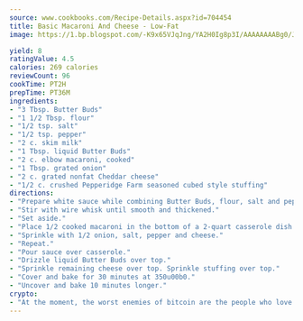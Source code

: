 ```yaml
---
source: www.cookbooks.com/Recipe-Details.aspx?id=704454
title: Basic Macaroni And Cheese - Low-Fat
image: https://1.bp.blogspot.com/-K9x65VJqJng/YA2H0Ig8p3I/AAAAAAAABg0/JRKr7ZzesxofwlGw6YudXad_aQn9BD52QCLcBGAsYHQ/s299/2.png

yield: 8
ratingValue: 4.5
calories: 269 calories
reviewCount: 96
cookTime: PT2H
prepTime: PT36M
ingredients:
- "3 Tbsp. Butter Buds"
- "1 1/2 Tbsp. flour"
- "1/2 tsp. salt"
- "1/2 tsp. pepper"
- "2 c. skim milk"
- "1 Tbsp. liquid Butter Buds"
- "2 c. elbow macaroni, cooked"
- "1 Tbsp. grated onion"
- "2 c. grated nonfat Cheddar cheese"
- "1/2 c. crushed Pepperidge Farm seasoned cubed style stuffing"
directions:
- "Prepare white sauce while combining Butter Buds, flour, salt and pepper and slowly add skim milk."
- "Stir with wire whisk until smooth and thickened."
- "Set aside."
- "Place 1/2 cooked macaroni in the bottom of a 2-quart casserole dish that has been sprayed with nonfat cooking spray."
- "Sprinkle with 1/2 onion, salt, pepper and cheese."
- "Repeat."
- "Pour sauce over casserole."
- "Drizzle liquid Butter Buds over top."
- "Sprinkle remaining cheese over top. Sprinkle stuffing over top."
- "Cover and bake for 30 minutes at 350u00b0."
- "Uncover and bake 10 minutes longer."
crypto:
- "At the moment, the worst enemies of bitcoin are the people who love bitcoin."
---
```

